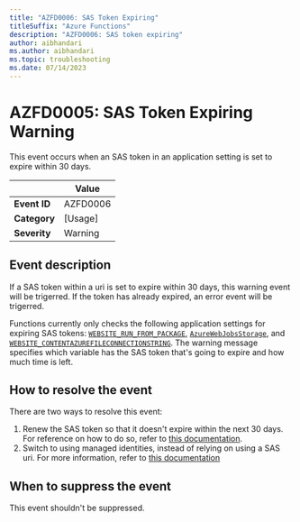 ```yaml
---
title: "AZFD0006: SAS Token Expiring"
titleSuffix: "Azure Functions"
description: "AZFD0006: SAS token expiring"
author: aibhandari
ms.author: aibhandari
ms.topic: troubleshooting
ms.date: 07/14/2023
---
```


# AZFD0005: SAS Token Expiring Warning

This event occurs when an SAS token in an application setting is set to expire within 30 days.


| | Value |
|-|-|
| **Event ID** |AZFD0006|
| **Category** |[Usage]|
| **Severity** |Warning|

## Event description

If a SAS token within a uri is set to expire within 30 days, this warning event will be trigerred. If the token has already expired, an error event will be trigerred.

Functions currently only checks the following application settings for expiring SAS tokens: [`WEBSITE_RUN_FROM_PACKAGE`](../../functions-app-settings.md#website_run_from_package), [`AzureWebJobsStorage`](../../functions-app-settings.md#azurewebjobsstorage), and [`WEBSITE_CONTENTAZUREFILECONNECTIONSTRING`](../../functions-app-settings.md#website_contentazurefileconnectionstring). The warning message specifies which variable has the SAS token that's going to expire and how much time is left.


## How to resolve the event

There are two ways to resolve this event:

1. Renew the SAS token so that it doesn't expire within the next 30 days. For reference on how to do so, refer to [this documentation](https://learn.microsoft.com/en-us/azure/azure-functions/run-functions-from-deployment-package#manually-uploading-a-package-to-blob-storage).
2. Switch to using managed identities, instead of relying on using a SAS uri. For more information, refer to [this documentation](https://learn.microsoft.com/en-us/azure/azure-functions/run-functions-from-deployment-package#fetch-a-package-from-azure-blob-storage-using-a-managed-identity)

## When to suppress the event

This event shouldn't be suppressed.
